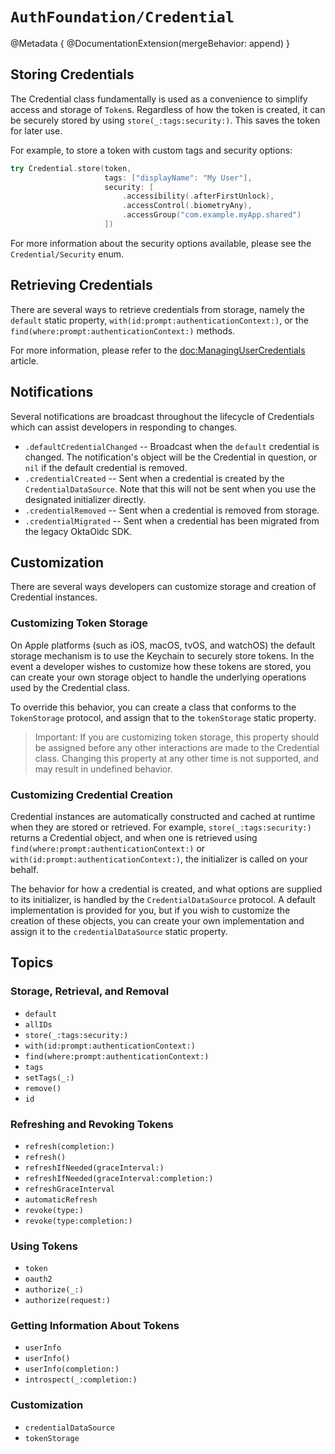 # ``AuthFoundation/Credential``

@Metadata {
    @DocumentationExtension(mergeBehavior: append)
}

## Storing Credentials

The Credential class fundamentally is used as a convenience to simplify access and storage of ``Token``s. Regardless of how the token is created, it can be securely stored by using ``store(_:tags:security:)``. This saves the token for later use.

For example, to store a token with custom tags and security options:

```swift
try Credential.store(token,
                     tags: ["displayName": "My User"],
                     security: [
                         .accessibility(.afterFirstUnlock),
                         .accessControl(.biometryAny),
                         .accessGroup("com.example.myApp.shared")
                     ])
```

For more information about the security options available, please see the ``Credential/Security`` enum.

## Retrieving Credentials

There are several ways to retrieve credentials from storage, namely the ``default`` static property, ``with(id:prompt:authenticationContext:)``, or the ``find(where:prompt:authenticationContext:)`` methods.

For more information, please refer to the <doc:ManagingUserCredentials> article.

## Notifications

Several notifications are broadcast throughout the lifecycle of Credentials which can assist developers in responding to changes.

- `.defaultCredentialChanged` -- Broadcast when the ``default`` credential is changed. The notification's object will be the Credential in question, or `nil` if the default credential is removed.
- `.credentialCreated` -- Sent when a credential is created by the ``CredentialDataSource``.  Note that this will not be sent when you use the designated initializer directly.
- `.credentialRemoved` -- Sent when a credential is removed from storage.
- `.credentialMigrated` -- Sent when a credential has been migrated from the legacy OktaOidc SDK.

## Customization

There are several ways developers can customize storage and creation of Credential instances.

### Customizing Token Storage

On Apple platforms (such as iOS, macOS, tvOS, and watchOS) the default storage mechanism is to use the Keychain to securely store tokens. In the event a developer wishes to customize how these tokens are stored, you can create your own storage object to handle the underlying operations used by the Credential class.

To override this behavior, you can create a class that conforms to the ``TokenStorage`` protocol, and assign that to the ``tokenStorage`` static property.

> Important: If you are customizing token storage, this property should be assigned before any other interactions are made to the Credential class. Changing this property at any other time is not supported, and may result in undefined behavior.

### Customizing Credential Creation

Credential instances are automatically constructed and cached at runtime when they are stored or retrieved. For example, ``store(_:tags:security:)`` returns a Credential object, and when one is retrieved using ``find(where:prompt:authenticationContext:)`` or ``with(id:prompt:authenticationContext:)``, the initializer is called on your behalf.

The behavior for how a credential is created, and what options are supplied to its initializer, is handled by the ``CredentialDataSource`` protocol. A default implementation is provided for you, but if you wish to customize the creation of these objects, you can create your own implementation and assign it to the ``credentialDataSource`` static property.

## Topics

### Storage, Retrieval, and Removal

- ``default``
- ``allIDs``
- ``store(_:tags:security:)``
- ``with(id:prompt:authenticationContext:)``
- ``find(where:prompt:authenticationContext:)``
- ``tags``
- ``setTags(_:)``
- ``remove()``
- ``id``

### Refreshing and Revoking Tokens

- ``refresh(completion:)``
- ``refresh()``
- ``refreshIfNeeded(graceInterval:)``
- ``refreshIfNeeded(graceInterval:completion:)``
- ``refreshGraceInterval``
- ``automaticRefresh``
- ``revoke(type:)``
- ``revoke(type:completion:)``

### Using Tokens

- ``token``
- ``oauth2``
- ``authorize(_:)``
- ``authorize(request:)``

### Getting Information About Tokens

- ``userInfo``
- ``userInfo()``
- ``userInfo(completion:)``
- ``introspect(_:completion:)``

### Customization

- ``credentialDataSource``
- ``tokenStorage``
